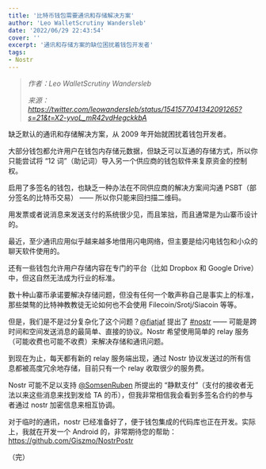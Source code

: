 ```yaml
---
title: '比特币钱包需要通讯和存储解决方案'
author: 'Leo WalletScrutiny Wandersleb'
date: '2022/06/29 22:43:54'
cover: ''
excerpt: '通讯和存储方案的缺位困扰着钱包开发者'
tags:
- Nostr
---
```



> *作者：Leo WalletScrutiny Wandersleb*
> 
> *来源：<https://twitter.com/leowandersleb/status/1541577041342091265?s=21&t=X2-yvoL_mR42vdHegckkbA>*



缺乏默认的通讯和存储解决方案，从 2009 年开始就困扰着钱包开发者。

大部分钱包都允许用户在钱包内存储元数据，但缺乏可以互通的存储方式，所以你只能尝试将 “12 词”（助记词）导入另一个供应商的钱包软件来复原资金的控制权。

启用了多签名的钱包，也缺乏一种办法在不同供应商的解决方案间沟通 PSBT（部分签名的比特币交易） —— 所以你只能来回扫描二维码。

用发票或者说消息来发送支付的系统很少见，而且笨拙，而且通常是为山寨币设计的。

最近，至少通讯应用似乎越来越多地借用闪电网络，但主要是给闪电钱包和小众的聊天软件使用的。

还有一些钱包允许用户存储内容在专门的平台（比如 Dropbox 和 Google Drive）中，但这自然无法成为行业的标准。

数十种山寨币承诺要解决存储问题，但没有任何一个敢声称自己是事实上的标准，那些桀骜的比特神教教徒无论如何也不会使用 Filecoin/Srotj/Siacoin 等等。

但是，我们是不是过分复杂化了这个问题？[@fiatjaf](https://twitter.com/fiatjaf) 提出了 [#nostr](https://twitter.com/hashtag/nostr?src=hashtag_click) —— 可能是跨时间和空间发送消息的最简单、直接的协议。Nostr 希望使用简单的 relay 服务（可能收费也可能不收费）来解决存储和通讯问题。

到现在为止，每天都有新的 relay 服务端出现，通过 Nostr 协议发送过的所有信息都被高度冗余地存储，目前只有一个 relay 收取很少的服务费。

Nostr 可能不足以支持 [@SomsenRuben](https://twitter.com/SomsenRuben) 所提出的 “静默支付”（支付的接收者无法以来这些消息来找到发给 TA 的币），但我非常相信我会看到多签名合约的参与者通过 nostr 加密信息来相互协调。

对于临时的通讯，nostr 已经准备好了，便于钱包集成的代码库也正在开发。实际上，我就在开发一个 Android 的，非常期待您的帮助：https://github.com/Giszmo/NostrPostr

（完）

